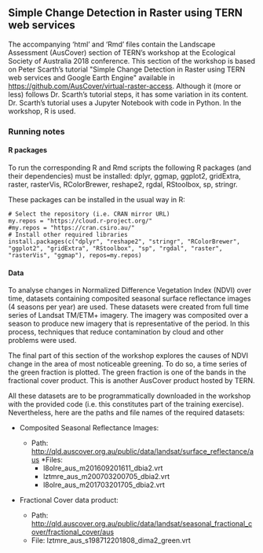 ## Simple Change Detection in Raster using TERN web services
     
   The accompanying ‘html’ and ‘Rmd’ files contain the Landscape Assessment (AusCover) section of TERN’s workshop at the Ecological Society of Australia 2018 conference. This section of the workshop is based on Peter Scarth’s tutorial "Simple Change Detection in Raster using TERN web services and Google Earth Engine" available in https://github.com/AusCover/virtual-raster-access. Although it (more or less) follows Dr. Scarth’s tutorial steps, it has some variation in its content. Dr. Scarth’s tutorial uses a Jupyter Notebook with code in Python. In the workshop, R is used.


### Running notes

#### R packages

To run the corresponding R and Rmd scripts the following R packages (and their dependencies) must be installed: dplyr, ggmap, ggplot2, gridExtra, raster, rasterVis, RColorBrewer, reshape2, rgdal, RStoolbox, sp, stringr. 
   
   These packages can be installed in the usual way in R:
   
```
# Select the repository (i.e. CRAN mirror URL)
my.repos = "https://cloud.r-project.org/"
#my.repos = "https://cran.csiro.au/"
# Install other required libraries
install.packages(c("dplyr", "reshape2", "stringr", "RColorBrewer", "ggplot2", "gridExtra", "RStoolbox", "sp", "rgdal", "raster", "rasterVis", "ggmap"), repos=my.repos)
```

#### Data

   To analyse changes in Normalized Difference Vegetation Index (NDVI) over time, datasets containing composited seasonal surface reflectance images (4 seasons per year) are used. These datasets were created from full time series of Landsat TM/ETM+ imagery. The imagery was composited over a season to produce new imagery that is representative of the period. In this process, techniques that reduce contamination by cloud and other problems were used. 
   
   The final part of this section of the workshop explores the causes of NDVI change in the area of most noticeable greening. To do so, a time series of the green fraction is plotted. The green fraction is one of the bands in the fractional cover product. This is another AusCover product hosted by TERN.
   
   All these datasets are to be programmatically downloaded in the workshop with the provided code (i.e. this constitutes part of the training exercise). Nevertheless, here are the paths and file names of the required datasets:

* Composited Seasonal Reflectance Images: 
  * Path: http://qld.auscover.org.au/public/data/landsat/surface_reflectance/aus
  *Files: 
    * l8olre_aus_m201609201611_dbia2.vrt
    * lztmre_aus_m200703200705_dbia2.vrt
    * l8olre_aus_m201703201705_dbia2.vrt

* Fractional Cover data product: 
  * Path: http://qld.auscover.org.au/public/data/landsat/seasonal_fractional_cover/fractional_cover/aus
  * File:  lztmre_aus_s198712201808_dima2_green.vrt

